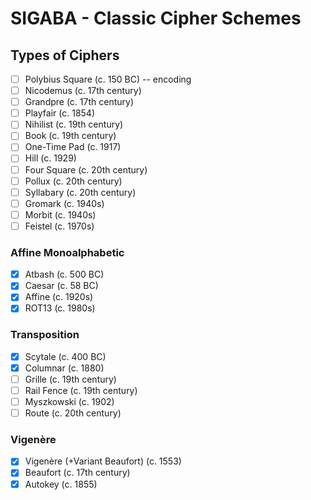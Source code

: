 # SIGABA - Classic Cipher Schemes

## Types of Ciphers

- [ ] Polybius Square (c. 150 BC) -- encoding
- [ ] Nicodemus (c. 17th century)
- [ ] Grandpre (c. 17th century)
- [ ] Playfair (c. 1854)
- [ ] Nihilist (c. 19th century)
- [ ] Book (c. 19th century)
- [ ] One-Time Pad (c. 1917)
- [ ] Hill (c. 1929)
- [ ] Four Square (c. 20th century)
- [ ] Pollux (c. 20th century)
- [ ] Syllabary (c. 20th century)
- [ ] Gromark (c. 1940s)
- [ ] Morbit (c. 1940s)
- [ ] Feistel (c. 1970s)

### Affine Monoalphabetic

- [x] Atbash (c. 500 BC)
- [x] Caesar (c. 58 BC)
- [x] Affine (c. 1920s)
- [x] ROT13 (c. 1980s)

### Transposition

- [x] Scytale (c. 400 BC)
- [x] Columnar (c. 1880)
- [ ] Grille (c. 19th century)
- [ ] Rail Fence (c. 19th century)
- [ ] Myszkowski (c. 1902)
- [ ] Route (c. 20th century)

### Vigenère

- [x] Vigenère (+Variant Beaufort) (c. 1553)
- [x] Beaufort (c. 17th century)
- [x] Autokey (c. 1855)
